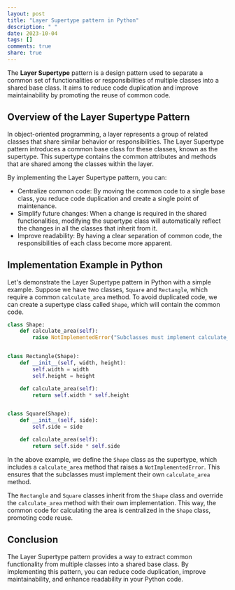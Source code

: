 ```yaml
---
layout: post
title: "Layer Supertype pattern in Python"
description: " "
date: 2023-10-04
tags: []
comments: true
share: true
---
```


The **Layer Supertype** pattern is a design pattern used to separate a common set of functionalities or responsibilities of multiple classes into a shared base class. It aims to reduce code duplication and improve maintainability by promoting the reuse of common code.

## Overview of the Layer Supertype Pattern

In object-oriented programming, a layer represents a group of related classes that share similar behavior or responsibilities. The Layer Supertype pattern introduces a common base class for these classes, known as the supertype. This supertype contains the common attributes and methods that are shared among the classes within the layer.

By implementing the Layer Supertype pattern, you can:

- Centralize common code: By moving the common code to a single base class, you reduce code duplication and create a single point of maintenance.
- Simplify future changes: When a change is required in the shared functionalities, modifying the supertype class will automatically reflect the changes in all the classes that inherit from it.
- Improve readability: By having a clear separation of common code, the responsibilities of each class become more apparent.

## Implementation Example in Python

Let's demonstrate the Layer Supertype pattern in Python with a simple example. Suppose we have two classes, `Square` and `Rectangle`, which require a common `calculate_area` method. To avoid duplicated code, we can create a supertype class called `Shape`, which will contain the common code.

```python
class Shape:
    def calculate_area(self):
        raise NotImplementedError("Subclasses must implement calculate_area method")


class Rectangle(Shape):
    def __init__(self, width, height):
        self.width = width
        self.height = height

    def calculate_area(self):
        return self.width * self.height


class Square(Shape):
    def __init__(self, side):
        self.side = side

    def calculate_area(self):
        return self.side * self.side
```

In the above example, we define the `Shape` class as the supertype, which includes a `calculate_area` method that raises a `NotImplementedError`. This ensures that the subclasses must implement their own `calculate_area` method.

The `Rectangle` and `Square` classes inherit from the `Shape` class and override the `calculate_area` method with their own implementation. This way, the common code for calculating the area is centralized in the `Shape` class, promoting code reuse.

## Conclusion

The Layer Supertype pattern provides a way to extract common functionality from multiple classes into a shared base class. By implementing this pattern, you can reduce code duplication, improve maintainability, and enhance readability in your Python code.